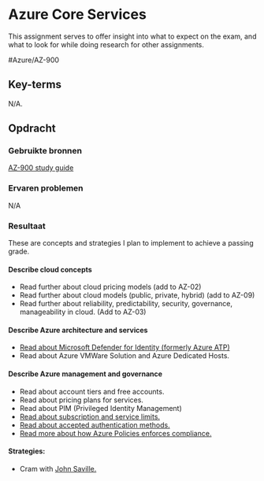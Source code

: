 # Azure Core Services
This assignment serves to offer insight into what to expect on the exam, and what to look for while doing research for other assignments.

#Azure/AZ-900 

## Key-terms
N/A.

## Opdracht
### Gebruikte bronnen
[AZ-900 study guide](https://query.prod.cms.rt.microsoft.com/cms/api/am/binary/RE3VwUY)

### Ervaren problemen
N/A

### Resultaat
These are concepts and strategies I plan to implement to achieve a passing grade.

#### Describe cloud concepts
* Read further about cloud pricing models (add to AZ-02)
* Read further about cloud models (public, private, hybrid) (add to AZ-09)
* Read further about reliability, predictability, security, governance, manageability in cloud. (Add to AZ-03)

#### Describe Azure architecture and services
* [Read about Microsoft Defender for Identity (formerly Azure ATP)](https://learn.microsoft.com/en-us/defender-for-identity/what-is)
* Read about Azure VMWare Solution and Azure Dedicated Hosts.

#### Describe Azure management and governance
* Read about account tiers and free accounts.
* Read about pricing plans for services.
* Read about PIM (Privileged Identity Management)
* [Read about subscription and service limits.](https://learn.microsoft.com/en-us/azure/azure-resource-manager/management/azure-subscription-service-limits)
* [Read about accepted authentication methods.](https://learn.microsoft.com/en-us/azure/active-directory/authentication/concept-authentication-methods)
* [Read more about how Azure Policies enforces compliance.](https://learn.microsoft.com/en-us/azure/governance/policy/overview)

#### Strategies:
* Cram with [John Saville.](https://www.youtube.com/playlist?list=PLlVtbbG169nED0_vMEniWBQjSoxTsBYS3)
